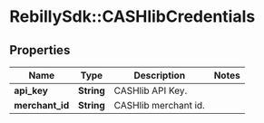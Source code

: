 # RebillySdk::CASHlibCredentials

## Properties
Name | Type | Description | Notes
------------ | ------------- | ------------- | -------------
**api_key** | **String** | CASHlib API Key. | 
**merchant_id** | **String** | CASHlib merchant id. | 


